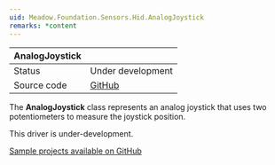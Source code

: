 ```yaml
---
uid: Meadow.Foundation.Sensors.Hid.AnalogJoystick
remarks: *content
---
```


| AnalogJoystick |             |
|-----------|-------------|
| Status        | Under development           |
| Source code   | [GitHub](https://github.com/WildernessLabs/Meadow.Foundation/tree/master/Source/Meadow.Foundation.Core/Sensors/HID)  |

The **AnalogJoystick** class represents an analog joystick that uses two potentiometers to measure the joystick position.

This driver is under-development.

[Sample projects available on GitHub](https://github.com/WildernessLabs/Meadow.Foundation/tree/master/Source/Meadow.Foundation.Core.Samples) 